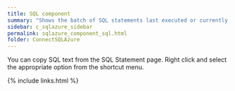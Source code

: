 ```yaml
---
title: SQL component
summary: "Shows the batch of SQL statements last executed or currently executing by the selected session."
sidebar: c_sqlazure_sidebar
permalink: sqlazure_component_sql.html
folder: ConnectSQLAzure
---
```




You can copy SQL text from the SQL Statement page. Right click and select the appropriate option from the shortcut menu.


{% include links.html %}
